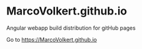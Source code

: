 # MarcoVolkert.github.io

Angular webapp build distribution for gitHub pages

Go to https://MarcoVolkert.github.io
